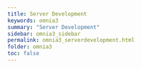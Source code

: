 ```yaml
---
title: Server Development
keywords: omnia3
summary: "Server Development"
sidebar: omnia3_sidebar
permalink: omnia3_serverdevelopment.html
folder: omnia3
toc: false
---
```


